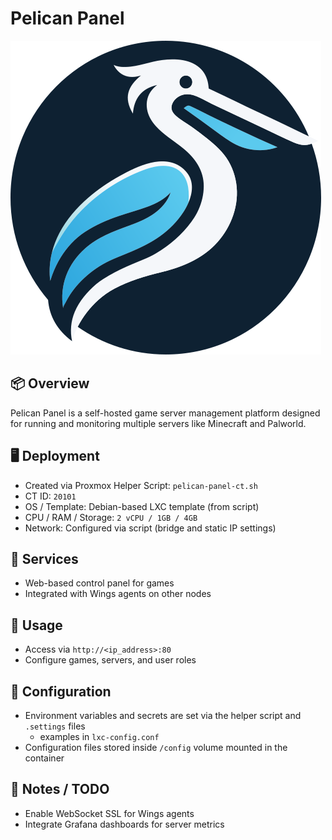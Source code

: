 # Pelican Panel

![Screenshot](../../images/pelican-panel.png)

## 📦 Overview
Pelican Panel is a self-hosted game server management platform designed for running and monitoring multiple servers like Minecraft and Palworld.

## 🖥️ Deployment
- Created via Proxmox Helper Script: `pelican-panel-ct.sh`
- CT ID: `20101`
- OS / Template: Debian-based LXC template (from script)
- CPU / RAM / Storage: `2 vCPU / 1GB / 4GB`
- Network: Configured via script (bridge and static IP settings)

## 🧰 Services
- Web-based control panel for games
- Integrated with Wings agents on other nodes

## 🚀 Usage
- Access via `http://<ip_address>:80`
- Configure games, servers, and user roles

## 🔐 Configuration
- Environment variables and secrets are set via the helper script and `.settings` files
  - examples in `lxc-config.conf`
- Configuration files stored inside `/config` volume mounted in the container 

## 📌 Notes / TODO
- Enable WebSocket SSL for Wings agents
- Integrate Grafana dashboards for server metrics